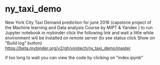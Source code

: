 # ny_taxi_demo

New York City Taxi Demand prediction for june 2016 
(capstone project of the Machine learning and Data analysis Course by MIPT & Yandex )
to run Jupyter notebook in mybinder click the following link and wait a little while environment will be installed on remote server
(to see status click Show on "Build log" button)
https://beta.mybinder.org/v2/gh/virotech/ny_taxi_demo/master

if too long to wait you can view the code by clicking on "index.ipynb"
